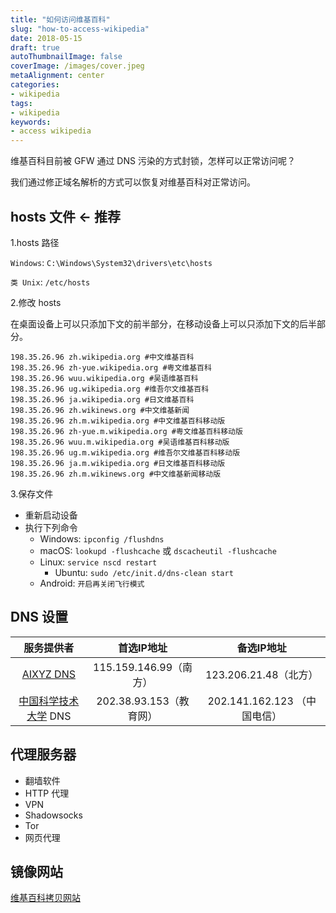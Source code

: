 ```yaml
---
title: "如何访问维基百科"
slug: "how-to-access-wikipedia"
date: 2018-05-15
draft: true
autoThumbnailImage: false
coverImage: /images/cover.jpeg
metaAlignment: center
categories:
- wikipedia
tags:
- wikipedia
keywords:
- access wikipedia
---
```


维基百科目前被 GFW 通过 DNS 污染的方式封锁，怎样可以正常访问呢？

<!--more-->

我们通过修正域名解析的方式可以恢复对维基百科对正常访问。

## hosts 文件 <- 推荐

1.hosts 路径

`Windows`: `C:\Windows\System32\drivers\etc\hosts`

`类 Unix`: `/etc/hosts`

2.修改 hosts

在桌面设备上可以只添加下文的前半部分，在移动设备上可以只添加下文的后半部分。

```hosts
198.35.26.96 zh.wikipedia.org #中文维基百科
198.35.26.96 zh-yue.wikipedia.org #粤文维基百科
198.35.26.96 wuu.wikipedia.org #吴语维基百科
198.35.26.96 ug.wikipedia.org #维吾尔文维基百科
198.35.26.96 ja.wikipedia.org #日文维基百科
198.35.26.96 zh.wikinews.org #中文维基新闻
198.35.26.96 zh.m.wikipedia.org #中文维基百科移动版
198.35.26.96 zh-yue.m.wikipedia.org #粤文维基百科移动版
198.35.26.96 wuu.m.wikipedia.org #吴语维基百科移动版
198.35.26.96 ug.m.wikipedia.org #维吾尔文维基百科移动版
198.35.26.96 ja.m.wikipedia.org #日文维基百科移动版
198.35.26.96 zh.m.wikinews.org #中文维基新闻移动版
```

3.保存文件

* 重新启动设备
* 执行下列命令
  * Windows: `ipconfig /flushdns`
  * macOS: `lookupd -flushcache` 或 `dscacheutil -flushcache`
  * Linux: `service nscd restart`
    * Ubuntu: `sudo /etc/init.d/dns-clean start`
  * Android: `开启再关闭飞行模式`

## DNS 设置

| 服务提供者 | 首选IP地址 | 备选IP地址 |
| :---: | :---: | :---: |
| [AIXYZ DNS](https://aixyz.com/) | 115.159.146.99（南方） | 123.206.21.48（北方） |
| [中国科学技术大学](https://zh.wikipedia.org/wiki/中国科学技术大学) DNS | 202.38.93.153（教育网） | 202.141.162.123 （中国电信） |

## 代理服务器

* 翻墙软件
* HTTP 代理
* VPN
* Shadowsocks
* Tor
* 网页代理

## 镜像网站

[维基百科拷贝网站](https://zh.wikipedia.org/wiki/Wikipedia:维基百科拷贝网站)
